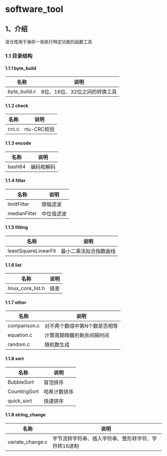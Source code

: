 # software_tool

## 1、介绍

该仓库用于保存一些执行特定功能的函数工具

### 1.1 目录结构

#### 1.1.1 byte_build
| 名称 | 说明 |
| ---- | ---- |
| byte_bulid.c  | 8位、16位、32位之间的转换工具 |
#### 1.1.2 check
| 名称 | 说明 |
| ---- | ---- |
| crc.c  | rtu-CRC校验 |
#### 1.1.3 encode
| 名称 | 说明 |
| ---- | ---- |
| bash64  | 编码和解码 |
#### 1.1.4 filter
| 名称 | 说明 |
| ---- | ---- |
| limitFilter  | 限幅滤波 |
| medianFilter  | 中位值滤波 |
#### 1.1.5 fitting
| 名称 | 说明 |
| ---- | ---- |
| leastSquareLinearFit  | 最小二乘法拟合指数曲线 |
#### 1.1.6 list
| 名称 | 说明 |
| ---- | ---- |
| linux_core_list.h  | 链表 |
#### 1.1.7 other
| 名称 | 说明 |
| ---- | ---- |
| comparison.c  | 对不两个数组中第N个数是否相等 |
|equation.c|计算周期唤醒的剩余间隔时间|
|random.c| 随机数生成|
#### 1.1.8 sort
| 名称 | 说明 |
| ---- | ---- |
| BubbleSort  | 冒泡排序|
|CountingSort|哈希计数排序|
|quick_sort| 快速排序|
#### 1.1.8 string_change
| 名称 | 说明 |
| ---- | ---- |
| variate_change.c  | 字节流转字符串、插入字符串、整形转字符、字符转16进制|




